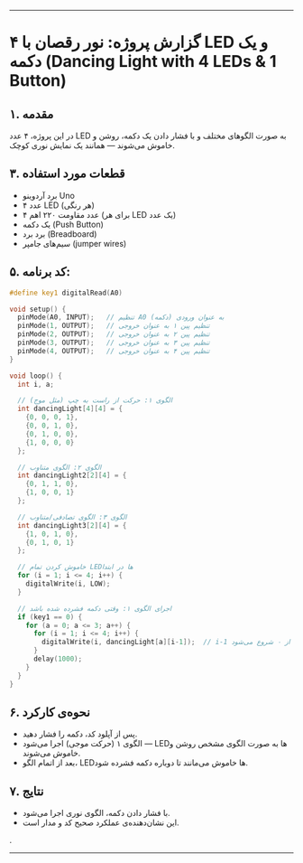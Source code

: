 

---

# گزارش پروژه: نور رقصان با ۴ LED و یک دکمه (Dancing Light with 4 LEDs & 1 Button)

## ۱. مقدمه  
در این پروژه، ۴ عدد LED به صورت الگوهای مختلف و با فشار دادن یک دکمه، روشن و خاموش می‌شوند — همانند یک نمایش نوری کوچک. 


## ۳. قطعات مورد استفاده  
- برد آردوینو Uno  
- ۴ عدد LED (هر رنگی)  
- ۴ عدد مقاومت ۲۲۰ اهم (برای هر LED یک عدد)  
- یک دکمه (Push Button)  
- برد برد (Breadboard)  
- سیم‌های جامپر (jumper wires)



## ۵. کد برنامه:

```cpp
#define key1 digitalRead(A0)

void setup() {
  pinMode(A0, INPUT);   // تنظیم A0 به عنوان ورودی (دکمه)
  pinMode(1, OUTPUT);   // تنظیم پین ۱ به عنوان خروجی
  pinMode(2, OUTPUT);   // تنظیم پین ۲ به عنوان خروجی
  pinMode(3, OUTPUT);   // تنظیم پین ۳ به عنوان خروجی
  pinMode(4, OUTPUT);   // تنظیم پین ۴ به عنوان خروجی
}

void loop() {
  int i, a;

  // الگوی ۱: حرکت از راست به چپ (مثل موج)
  int dancingLight[4][4] = {
    {0, 0, 0, 1},
    {0, 0, 1, 0},
    {0, 1, 0, 0},
    {1, 0, 0, 0}
  };

  // الگوی ۲: الگوی متناوب
  int dancingLight2[2][4] = {
    {0, 1, 1, 0},
    {1, 0, 0, 1}
  };

  // الگوی ۳: الگوی تصادفی/متناوب
  int dancingLight3[2][4] = {
    {1, 0, 1, 0},
    {0, 1, 0, 1}
  };

  // خاموش کردن تمام LEDها در ابتدا
  for (i = 1; i <= 4; i++) {
    digitalWrite(i, LOW);
  }

  // اجرای الگوی ۱: وقتی دکمه فشرده شده باشد
  if (key1 == 0) {
    for (a = 0; a <= 3; a++) {
      for (i = 1; i <= 4; i++) {
        digitalWrite(i, dancingLight[a][i-1]);  // i-1 چون آرایه از ۰ شروع می‌شود
      }
      delay(1000);
    }
  }
}
```





## ۶. نحوه‌ی کارکرد  
- پس از آپلود کد، دکمه را فشار دهید.  
- الگوی ۱ (حرکت موجی) اجرا می‌شود — LEDها به صورت الگوی مشخص روشن و خاموش می‌شوند.  
- بعد از اتمام الگو، LEDها خاموش می‌مانند تا دوباره دکمه فشرده شود.

## ۷. نتایج  
- با فشار دادن دکمه، الگوی نوری اجرا می‌شود.  
- این نشان‌دهنده‌ی عملکرد صحیح کد و مدار است.

.

---


